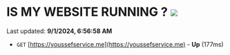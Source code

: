 # IS MY WEBSITE RUNNING ? [![](https://img.shields.io/static/v1?label=Sponsor&message=%E2%9D%A4&logo=GitHub&color=%23fe8e86)](https://github.com/sponsors/Youssef-Lehmam)

Last updated: **9/1/2024, 6:56:58 AM**

- `GET` [https://youssefservice.me](https://youssefservice.me) - **Up** (177ms)
